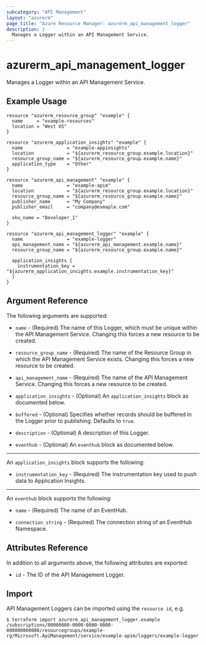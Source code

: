 ```yaml
---
subcategory: "API Management"
layout: "azurerm"
page_title: "Azure Resource Manager: azurerm_api_management_logger"
description: |-
  Manages a Logger within an API Management Service.
---
```


# azurerm_api_management_logger

Manages a Logger within an API Management Service.


## Example Usage

```hcl
resource "azurerm_resource_group" "example" {
  name     = "example-resources"
  location = "West US"
}

resource "azurerm_application_insights" "example" {
  name                = "example-appinsights"
  location            = "${azurerm_resource_group.example.location}"
  resource_group_name = "${azurerm_resource_group.example.name}"
  application_type    = "Other"
}

resource "azurerm_api_management" "example" {
  name                = "example-apim"
  location            = "${azurerm_resource_group.example.location}"
  resource_group_name = "${azurerm_resource_group.example.name}"
  publisher_name      = "My Company"
  publisher_email     = "company@exmaple.com"

  sku_name = "Developer_1"
}

resource "azurerm_api_management_logger" "example" {
  name                = "example-logger"
  api_management_name = "${azurerm_api_management.example.name}"
  resource_group_name = "${azurerm_resource_group.example.name}"

  application_insights {
    instrumentation_key = "${azurerm_application_insights.example.instrumentation_key}"
  }
}
```


## Argument Reference

The following arguments are supported:

* `name` - (Required) The name of this Logger, which must be unique within the API Management Service. Changing this forces a new resource to be created.

* `resource_group_name` - (Required) The name of the Resource Group in which the API Management Service exists. Changing this forces a new resource to be created.

* `api_management_name` - (Required) The name of the API Management Service. Changing this forces a new resource to be created.

* `application_insights` - (Optional) An `application_insights` block as documented below.

* `buffered` - (Optional) Specifies whether records should be buffered in the Logger prior to publishing. Defaults to `true`.

* `description` - (Optional) A description of this Logger.

* `eventhub` - (Optional) An `eventhub` block as documented below.

---

An `application_insights` block supports the following:

* `instrumentation_key` - (Required) The instrumentation key used to push data to Application Insights.

---

An `eventhub` block supports the following:

* `name` - (Required) The name of an EventHub.

* `connection_string` - (Required) The connection string of an EventHub Namespace.


## Attributes Reference

In addition to all arguments above, the following attributes are exported:

* `id` - The ID of the API Management Logger.


## Import

API Management Loggers can be imported using the `resource id`, e.g.

```shell
$ terraform import azurerm_api_management_logger.example /subscriptions/00000000-0000-0000-0000-000000000000/resourcegroups/example-rg/Microsoft.ApiManagement/service/example-apim/loggers/example-logger
```
